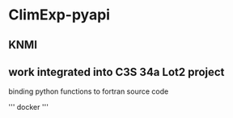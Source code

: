 # ClimExp-pyapi

## KNMI
## work integrated into C3S 34a Lot2 project
binding python functions to fortran source code

'''
  docker
'''
